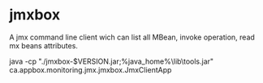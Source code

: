 jmxbox
======

A jmx command line client wich can list all MBean, invoke operation, read mx beans attributes.


java -cp "./jmxbox-$VERSION.jar;%java_home%\lib\tools.jar" ca.appbox.monitoring.jmx.jmxbox.JmxClientApp
